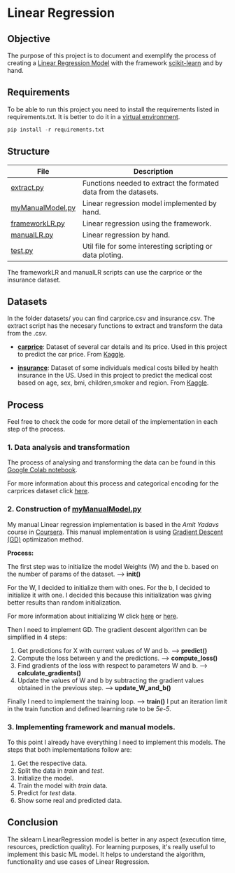 # Linear Regression

## Objective
The purpose of this project is to document and exemplify the process of creating a [Linear Regression Model](https://en.wikipedia.org/wiki/Linear_regression#:~:text=In%20statistics%2C%20linear%20regression%20is,is%20called%20simple%20linear%20regression.) with the framework [scikit-learn](https://scikit-learn.org/stable/) and by hand.

## Requirements
To be able to run this project you need to install the requirements listed in requirements.txt. It is better to do it in a [virtual environment](https://packaging.python.org/guides/installing-using-pip-and-virtual-environments/#:~:text=virtualenv%20is%20used%20to%20manage,can%20install%20virtualenv%20using%20pip.).

```python
pip install -r requirements.txt
```

## Structure
|  File  |  Description  |
|---|---|
|  [extract.py](./extract.py)  |  Functions needed to extract the formated data from the datasets.  |
|  [myManualModel.py](./myManualModel.py)  |  Linear regression model implemented by hand.  |
|  [frameworkLR.py](./frameworkLR.py)  |  Linear regression using the framework.  |
|  [manualLR.py](./manualLR.py)  |  Linear regression by hand.  |
|  [test.py](./test.py)  |  Util file for some interesting scripting or data ploting.  |

The frameworkLR and manualLR scripts can use the carprice or the insurance dataset.

## Datasets
In the folder datasets/ you can find carprice.csv and insurance.csv. The extract script has the necesary functions to extract and transform the data from the .csv.
*  **[carprice](./datasets/carprice.csv)**:    Dataset of several car details and its price. Used in this project to predict the car price. From [Kaggle](https://www.kaggle.com/hellbuoy/car-price-prediction).

*  **[insurance](./datasets/insurance.csv)**:   Dataset of some individuals medical costs billed by health insurance in the US. Used in this project to predict the medical cost based on age, sex, bmi, children,smoker and region. From [Kaggle](https://www.kaggle.com/mirichoi0218/insurance).


## Process

Feel free to check the code for more detail of the implementation in each step of the process.

### 1. Data analysis and transformation

The process of analysing and transforming the data can be found in this [Google Colab notebook](https://colab.research.google.com/drive/1fFKCOdDQsuNb6ke2-zwIkS1005RHJMxL?usp=sharing).

For more information about this process and categorical encoding for the carprices dataset click [here](https://pbpython.com/categorical-encoding.html).

### 2. Construction of [myManualModel.py](./myManualModel.py)

My manual Linear regression implementation is based in the *Amit Yadavs* course in [Coursera](https://www.coursera.org/learn/linear-regression/home/welcome).
This manual implementation is using [Gradient Descent (GD)](https://en.wikipedia.org/wiki/Gradient_descent#:~:text=Gradient%20descent%20is%20a%20first,function%20at%20the%20current%20point.) optimization method.

**Process:**

The first step was to initialize the model Weights (W) and the b. based on the number of params of the dataset. --> __init()__

For the W, I decided to initialize them with ones.
For the b, I decided to initialize it with one.
I decided this because this initialization was giving better results than random initialization.

For more information about initializing W click [here](https://towardsdatascience.com/weight-initialization-techniques-in-neural-networks-26c649eb3b78) or [here](https://ml-cheatsheet.readthedocs.io/en/latest/linear_regression.html#initialize-weights).



Then I need to implement GD. The gradient descent algorithm can be simplified in 4 steps:

1. Get predictions for X with current values of W and b. --> __predict()__
2. Compute the loss between y and the predictions. --> __compute_loss()__
3. Find gradients of the loss with respect to parameters W and b. --> __calculate_gradients()__
4. Update the values of W and b by subtracting the gradient values obtained in the previous step. --> __update_W_and_b()__

Finally I need to implement the training loop. --> __train()__
I put an iteration limit in the train function and defined learning rate to be _5e-5_.

### 3. Implementing framework and manual models.

To this point I already have everything I need to implement this models.
The steps that both implementations follow are:
1. Get the respective data.
2. Split the data in _train_ and _test_.
3. Initialize the model.
4. Train the model with _train_ data.
5. Predict for _test_ data.
6. Show some real and predicted data.

## Conclusion
The sklearn LinearRegression model is better in any aspect (execution time, resources, prediction quality).
For learning purposes, it's really useful to implement this basic ML model. It helps to understand the algorithm, functionality and use cases of Linear Regression.
